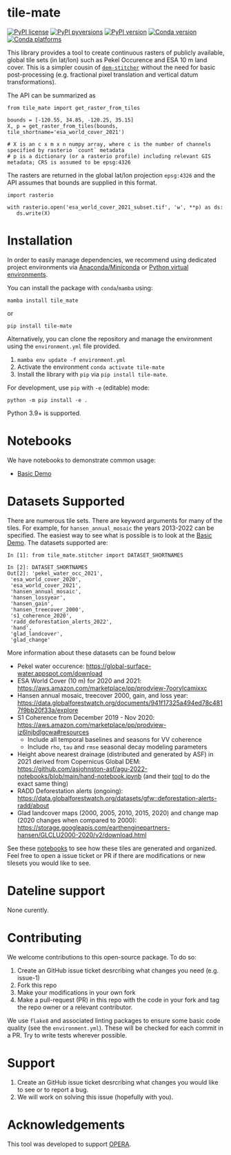 # tile-mate

[![PyPI license](https://img.shields.io/pypi/l/tile-mate.svg)](https://pypi.python.org/pypi/tile-mate/)
[![PyPI pyversions](https://img.shields.io/pypi/pyversions/tile-mate.svg)](https://pypi.python.org/pypi/tile-mate/)
[![PyPI version](https://img.shields.io/pypi/v/tile-mate.svg)](https://pypi.python.org/pypi/tile-mate/)
[![Conda version](https://img.shields.io/conda/vn/conda-forge/tile_mate)](https://anaconda.org/conda-forge/tile_mate)
[![Conda platforms](https://img.shields.io/conda/pn/conda-forge/tile_mate)](https://anaconda.org/conda-forge/tile_mate)

This library provides a tool to create continuous rasters of publicly available, global tile sets (in lat/lon) such as Pekel Occurence and ESA 10 m land cover. This is a simpler cousin of [`dem-stitcher`](https://github.com/ACCESS-Cloud-Based-InSAR/dem-stitcher) without the need for basic post-processing (e.g. fractional pixel translation and vertical datum transformations).


The API can be summarized as
```
from tile_mate import get_raster_from_tiles

bounds = [-120.55, 34.85, -120.25, 35.15]
X, p = get_raster_from_tiles(bounds, tile_shortname='esa_world_cover_2021')

# X is an c x m x n numpy array, where c is the number of channels specified by rasterio `count` metadata
# p is a dictionary (or a rasterio profile) including relevant GIS metadata; CRS is assumed to be epsg:4326
```

The rasters are returned in the global lat/lon projection `epsg:4326` and the API assumes that bounds are supplied in this format.

```
import rasterio

with rasterio.open('esa_world_cover_2021_subset.tif', 'w', **p) as ds:
   ds.write(X)
```

# Installation

In order to easily manage dependencies, we recommend using dedicated project environments
via [Anaconda/Miniconda](https://docs.conda.io/projects/conda/en/latest/user-guide/install/index.html)
or [Python virtual environments](https://docs.python.org/3/tutorial/venv.html).

You can install the package with `conda`/`mamba` using:
```
mamba install tile_mate
```
or
```
pip install tile-mate
```
Alternatively, you can clone the repository and manage the environment using the `environment.yml` file provided.

1. `mamba env update -f environment.yml`
2. Activate the environment `conda activate tile-mate`
3. Install the library with `pip` via `pip install tile-mate`.

For development, use `pip` with `-e` (editable) mode:
```
python -m pip install -e .
```

Python 3.9+ is supported.

# Notebooks

We have notebooks to demonstrate common usage:

+ [Basic Demo](notebooks/Basic_Demo.ipynb)


# Datasets Supported 

There are numerous tile sets. There are keyword arguments for many of the tiles. For example, for `hansen_annual_mosaic` the years 2013-2022 can be specified. The easiest way to see what is possible is to look at the [Basic Demo](notebooks/Basic_Demo.ipynb). The datasets supported are:

```
In [1]: from tile_mate.stitcher import DATASET_SHORTNAMES

In [2]: DATASET_SHORTNAMES
Out[2]: 'pekel_water_occ_2021',
 'esa_world_cover_2020',
 'esa_world_cover_2021',
 'hansen_annual_mosaic',
 'hansen_lossyear',
 'hansen_gain',
 'hansen_treecover_2000',
 's1_coherence_2020',
 'radd_deforestation_alerts_2022',
 'hand',
 'glad_landcover',
 'glad_change'
```
More information about these datasets can be found below
+ Pekel water occurence: https://global-surface-water.appspot.com/download
+ ESA World Cover (10 m) for 2020 and 2021: https://aws.amazon.com/marketplace/pp/prodview-7oorylcamixxc
+ Hansen annual mosaic, treecover 2000, gain, and loss year: https://data.globalforestwatch.org/documents/941f17325a494ed78c4817f9bb20f33a/explore
+ S1 Coherence from December 2019 - Nov 2020: https://aws.amazon.com/marketplace/pp/prodview-iz6lnjbdlgcwa#resources
  + Include all temporal baselines and seasons for VV coherence
  + Include `rho`, `tau` and `rmse` seasonal decay modeling parameters 
+ Height above nearest drainage (distributed and generated by ASF) in 2021 derived from Copernicus Global DEM: https://github.com/asjohnston-asf/agu-2022-notebooks/blob/main/hand-notebook.ipynb (and their [tool](https://github.com/HydroSAR/HydroSAR/blob/develop/src/hydrosar/hand/prepare.py) to do the exact same thing)
+ RADD Deforestation alerts (ongoing): https://data.globalforestwatch.org/datasets/gfw::deforestation-alerts-radd/about
+ Glad landcover maps (2000, 2005, 2010, 2015, 2020) and change map (2020 changes when compared to 2000): https://storage.googleapis.com/earthenginepartners-hansen/GLCLU2000-2020/v2/download.html

See these [notebooks](notebooks/tile_creation) to see how these tiles are generated and organized. Feel free to open a issue ticket or PR if there are modifications or new tilesets you would like to see.

# Dateline support

None curently.

# Contributing

We welcome contributions to this open-source package. To do so:

1. Create an GitHub issue ticket desrcribing what changes you need (e.g. issue-1)
2. Fork this repo
3. Make your modifications in your own fork
4. Make a pull-request (PR) in this repo with the code in your fork and tag the repo owner or a relevant contributor.

We use `flake8` and associated linting packages to ensure some basic code quality (see the `environment.yml`). These will be checked for each commit in a PR. Try to write tests wherever possible.

# Support

1. Create an GitHub issue ticket desrcribing what changes you would like to see or to report a bug.
2. We will work on solving this issue (hopefully with you).

# Acknowledgements

This tool was developed to support [OPERA](https://www.jpl.nasa.gov/go/opera).
